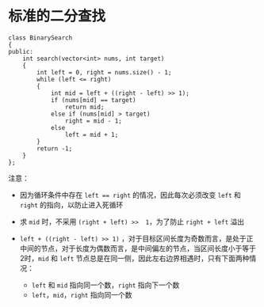 # 标准的二分查找

```
class BinarySearch
{
public:
	int search(vector<int> nums, int target)
	{
		int left = 0, right = nums.size() - 1;
		while (left <= right)
		{
			int mid = left + ((right - left) >> 1);
			if (nums[mid] == target)
				return mid;
			else if (nums[mid] > target)
				right = mid - 1;
			else
				left = mid + 1;
		}
		return -1;
	}
};
```

注意：

- 因为循环条件中存在 `left == right` 的情况，因此每次必须改变 `left` 和 `right` 的指向，以防止进入死循环

- 求 `mid`  时，不采用  `(right + left) >>  1`，为了防止 `right + left` 溢出

- `left + ((right - left) >> 1)` ，对于目标区间长度为奇数而言，是处于正中间的节点，对于长度为偶数而言，是中间偏左的节点，当区间长度小于等于2时，`mid` 和 `left` 节点总是在同一侧，因此左右边界相遇时，只有下面两种情况：

  - `left` 和 `mid` 指向同一个数，`right` 指向下一个数
  - `left`，`mid`，`right` 指向同一个数

  